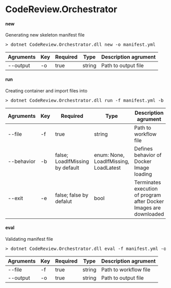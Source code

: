 # CodeReview.Orchestrator

#### new
Generating new skeleton manifest file
<pre>
> dotnet CodeReview.Orchestrator.dll new -o manifest.yml
</pre>
| Agruments     | Key       | Required                          | Type      | Description agrument      |
| ------------- | --------- | --------------------------------- | --------- | ------------------------- |
| --output      | -o        | true                              | string    | Path to output file       |

#### run
Creating container and import files into
<pre>
> dotnet CodeReview.Orchestrator.dll run -f manifest.yml -b LoadLatest -e true
</pre>
| Agruments     | Key       | Required                          | Type      | Description agrument      |
| ------------- | --------- | --------------------------------- | --------- | ------------------------- |
| --file        | -f        | true                              | string    | Path to workflow file     |
| --behavior    | -b        | false; LoadIfMissing by default   | enum: None, LoadIfMissing, LoadLatest |Defines behavior of Docker Image loading  |
| --exit        | -e        | false;  false by defalut          | bool      |Terminates execution of program after Docker Images are downloaded   |

#### eval
Validating manifest file
<pre>
> dotnet CodeReview.Orchestrator.dll eval -f manifest.yml -o output.txt
</pre>
| Agruments     | Key       | Required                          | Type      | Description agrument      |
| ------------- | --------- | --------------------------------- | --------- | ------------------------- |
| --file        | -f        | true                              | string    | Path to workflow file     |
| --output      | -o        | true                              | string    | Path to output file       |